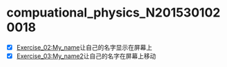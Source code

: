 # compuational_physics_N2015301020018
- [x] [Exercise_02:My_name](https://github.com/zhangsheng999/My_name/blob/master/My_name.py	)让自己的名字显示在屏幕上
- [x] [Exercise_03:My_name2](https://github.com/zhangsheng999/My_name2)让自己的名字在屏幕上移动
